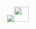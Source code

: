 <div style="display: flex; align-items: center;">
    <img style="margin-top:20px" src="https://readme-typing-svg.herokuapp.com?font=Time+New+Roman&color=cyan&size=19&center=true&vCenter=true&width=600&lines=Hi+My+Name+is+Almahdi+achbab..&hearts;++;Full+Stack+Developer;Software+Enginner;CTF+Newbie,;Active+Learner/Researcher,;Love+to+learn+new+stuffs..<3" />
  <img src="https://media.giphy.com/media/hvRJCLFzcasrR4ia7z/giphy.gif" width="35">
</div>
